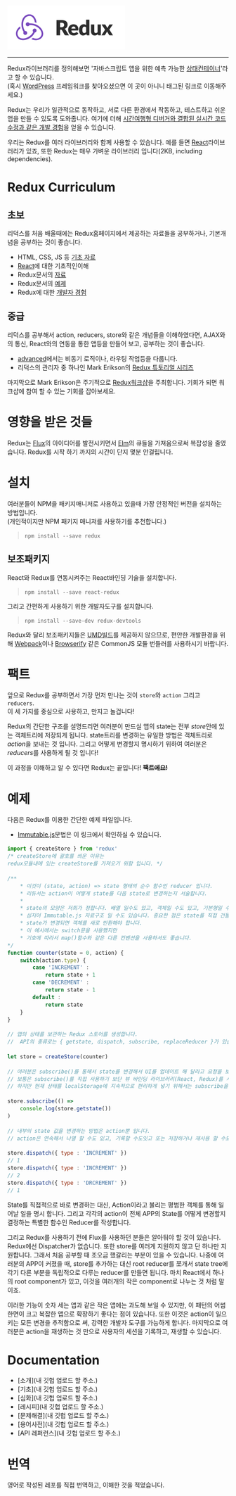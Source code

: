 [![Redux](/image/ReduxIcon.PNG)](https://github.com/reduxjs/redux)

---

Redux라이브러리를 정의해보면 '자바스크립트 앱을 위한 예측 가능한 [상태컨테이너](https://github.com/junu126/Redux-tutorial/blob/master/State_container.md)'라고 할 수 있습니다.  
(혹시 [WordPress](https://reduxframework.com/) 프레임워크를 찾아오셨으면 이 곳이 아니니 태그된 링크로 이동해주세요.)  

Redux는 우리가 일관적으로 동작하고, 서로 다른 환경에서 작동하고, 테스트하고 쉬운 앱을 만들 수 있도록 도와줍니다. 여기에 더해 [시간여행형 디버거와 결합된 실시간 코드 수정과 같은 개발 경험](https://github.com/reduxjs/redux-devtools)을 얻을 수 있습니다.

우리는 Redux를 여러 라이브러리와 함께 사용할 수 있습니다. 예를 들면 [React](https://reactjs.org/)라이브러리가 있죠, 또한 Redux는 매우 가벼운 라이브러리 입니다(2KB, including dependencies).

# Redux Curriculum
## 초보
리덕스를 처음 배울때에는 Redux홈페이지에서 제공하는 자료들을 공부하거나, 기본개념을 공부하는 것이 좋습니다.
- HTML, CSS, JS 등 [기초 자료](https://www.w3schools.com/)
- [React](https://reactjs.org/tutorial/tutorial.html)에 대한 기초적인이해
- Redux문서의 [자료](https://redux.js.org/basics)
- Redux문서의 [예제](https://redux.js.org/introduction/examples)
- Redux에 대한 [개발자 경험](https://medium.com/@Dev_Bono/%EB%8B%B9%EC%8B%A0%EC%97%90%EA%B2%8C-redux%EB%8A%94-%ED%95%84%EC%9A%94-%EC%97%86%EC%9D%84%EC%A7%80%EB%8F%84-%EB%AA%A8%EB%A6%85%EB%8B%88%EB%8B%A4-b88dcd175754)

## 중급
리덕스를 공부해서 action, reducers, store와 같은 개념들을 이해하였다면, AJAX와의 통신, React와의 연동을 통한 앱등을 만들어 보고, 공부하는 것이 좋습니다.
- [advanced](https://redux.js.org/advanced)에서는 비동기 로직이나, 라우팅 작업등을 다룹니다.
- 리덕스의 관리자 중 하나인 Mark Erikson의 [Redux 튜토리얼 시리즈](http://blog.isquaredsoftware.com/series/practical-redux/)

마지막으로 Mark Erikson은 주기적으로 [Redux워크샵](https://github.com/reduxjs/redux#redux-workshops)을 주최합니다. 기회가 되면 워크샵에 참여 할 수 있는 기회를 잡아보세요.



# 영향을 받은 것들
Redux는 [Flux](http://facebook.github.io/flux/)의 아이디어를 발전시키면서 [Elm](https://github.com/evancz/elm-architecture-tutorial/)의 큐들을 가져옴으로써 복잡성을 줄였습니다. Redux를 시작 하기 까지의 시간이 단지 몇분 안걸립니다.

# 설치
여러분들이 NPM을 패키지매니저로 사용하고 있을때 가장 안정적인 버전을 설치하는 방법입니다.  
(개인적이지만 NPM 패키지 매니저를 사용하기를 추천합니다.)
>`npm install --save redux`

## 보조패키지
React와 Redux를 연동시켜주는 React바인딩 기술을 설치합니다.
> `npm install --save react-redux`  

그리고 간편하게 사용하기 위한 개발자도구를 설치합니다.
> `npm install --save-dev redux-devtools`  

Redux와 달리 보조패키지들은 [UMD빌드](https://github.com/umdjs/umd)를 제공하지 않으므로, 편안한 개발환경을 위해 [Webpack](https://webpack.js.org/)이나 [Browserify](browserify.org/) 같은 CommonJS 모듈 번들러를 사용하시기 바랍니다.

# 팩트
앞으로 Redux를 공부하면서 가장 먼저 만나는 것이 `store`와 `action` 그리고 `reducers`.  
이 세 가지를 중심으로 사용하고, 만지고 놀겁니다!  

Redux의 간단한 구조를 설명드리면 여러분이 만드실 앱의 state는 전부 *store*안에 있는 객체트리에 저장되게 됩니다. state트리를 변경하는 유일한 방법은 객체트리로 *action*을 보내는 것 입니다. 그리고 어떻게 변경할지 명시하기 위하여 여러분은 *reducers*를 사용하게 될 것 입니다!

이 과정을 이해하고 알 수 있다면 Redux는 끝입니다! 
~~**팩트에요!**~~

# 예제
다음은 Redux를 이용한 간단한 예제 파일입니다.

* [Immutable.js](https://github.com/junu126/Redux-tutorial/blob/master/Immutable.md)문법은 이 링크에서 확인하실 수 있습니다.

```js
import { createStore } from 'redux'
/* createStore에 괄호를 씌운 이유는 
redux모듈내에 있는 createStore를 가져오기 위함 입니다. */

/**
    * 이것이 (state, action) => state 형태의 순수 함수인 reducer 입니다.
    * 리듀서는 action이 어떻게 state를 다음 state로 변경하는지 서술합니다.
    * 
    * state의 모양은 저희가 정합니다. 배열 일수도 있고, 객체일 수도 있고, 기본형일 수도 있습니다.
    * 심지어 Immutable.js 자료구조 일 수도 있습니다. 중요한 점은 state를 직접 건들이면 안되며 
    * state가 변경되면 객체를 새로 반환해야 합니다.
    * 이 예시에서는 switch문을 사용했지만
    * 기호에 따라서 map()함수와 같은 다른 컨벤션을 사용하셔도 좋습니다.
*/
function counter(state = 0, action) {
    switch(action.type) {
        case 'INCREMENT' :
            return state + 1
        case 'DECREMENT' :
            return state - 1
        default : 
            return state
    }
}

// 앱의 상태를 보관하는 Redux 스토어를 생성합니다.
//  API의 종류로는 { getstate, dispatch, subscribe, replaceReducer }가 있습니다.

let store = createStore(counter)

// 여러분은 subscribe()를 통해서 state를 변경해서 UI를 업데이트 해 달라고 요청을 보낼 수 있습니다.
// 보통은 subscribe()를 직접 사용하기 보단 뷰 바인딩 라이브러리(React, Redux)를 사용합니다.
// 하지만 현재 상태를 localStorage에 지속적으로 편리하게 넣기 위해서는 subscribe을 사용하는 것이 좋습니다.

store.subscribe(() => 
    console.log(store.getstate())
)

// 내부의 state 값을 변경하는 방법은 action뿐 입니다.
// action은 연속해서 나열 할 수도 있고, 기록할 수도잇고 또는 저장하거나 재사용 할 수도 있습니다.

store.dispatch({ type : 'INCREMENT' })
// 1
store.dispatch({ type : 'INCREMENT' })
// 2
store.dispatch({ type : 'DRCREMENT' })
// 1
```

State를 직접적으로 바로 변경하는 대신, Action이라고 불리는 평범한 객체를 통해 일어날 일을 명시 합니다. 그리고 각각의 action이 전체 APP의 State를 어떻게 변경할지 결정하는 특별한 함수인 Reducer를 작성합니다.

그리고 Redux를 사용하기 전에 Flux를 사용하던 분들은 알아둬야 할 것이 있습니다.
Redux에선 Dispatcher가 없습니다. 또한 store를 여러게 지원하지 않고 단 하나만 지원합니다. 그래서 처음 공부할 때 조오금 했갈리는 부분이 있을 수 있습니다. 나중에 여러분의 APP이 커졌을 때, store를 추가하는 대신 root reducer를 쪼개서 state tree에 각기 다른 부분을 독립적으로 다루는 reducer를 만들면 됩니다. 마치 React에서 하나의 root component가 있고, 이것을 여러개의 작은 component로 나누는 것 처럼 말이죠.

이러한 기능이 숫자 세는 앱과 같은 작은 앱에는 과도해 보일 수 있지만, 이 패턴의 어썸한면이 크고 복잡한 앱으로 확장하기 좋다는 점이 있습니다. 또한 이것은 action이 일으키는 모든 변경을 추적함으로 써, 강력한 개발자 도구를 가능하게 합니다. 마지막으로 여러분은 action을 재생하는 것 만으로 사용자의 세션을 기록하고, 재생할 수 있습니다.

# Documentation

* [소개](내 깃헙 업로드 할 주소.)
* [기초](내 깃헙 업로드 할 주소.)
* [심화](내 깃헙 업로드 할 주소.)
* [레시피](내 깃헙 업로드 할 주소.)
* [문제해결](내 깃헙 업로드 할 주소.)
* [용어사전](내 깃헙 업로드 할 주소.)
* [API 레퍼런스](내 깃헙 업로드 할 주소.)

# 번역
영어로 작성된 레포를 직접 번역하고, 이해한 것을 적었습니다.